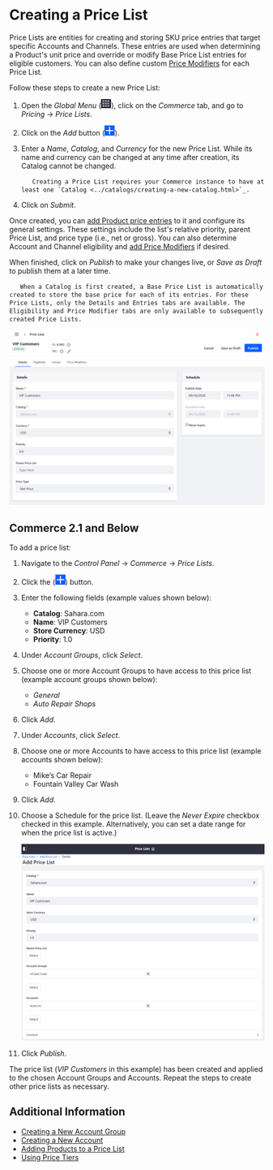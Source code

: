 # Creating a Price List

Price Lists are entities for creating and storing SKU price entries that target specific Accounts and Channels. These entries are used when determining a Product's unit price and override or modify Base Price List entries for eligible customers. You can also define custom [Price Modifiers](./using-price-modifiers.md) for each Price List.

Follow these steps to create a new Price List:

1. Open the *Global Menu* (![Applications Menu icon](../../images/icon-applications-menu.png)), click on the *Commerce* tab, and go to *Pricing* &rarr; *Price Lists*.

1. Click on the *Add* button (![Add icon](../../images/icon-add.png)).

1. Enter a *Name*, *Catalog*, and *Currency* for the new Price List. While its name and currency can be changed at any time after creation, its Catalog cannot be changed.

   ```note::
      Creating a Price List requires your Commerce instance to have at least one `Catalog <../catalogs/creating-a-new-catalog.html>`_.
   ```

1. Click on *Submit*.

Once created, you can [add Product price entries](./adding-products-to-a-price-list.md) to it and configure its general settings. These settings include the list's relative priority, parent Price List, and price type (i.e., net or gross). You can also determine Account and Channel eligibility and [add Price Modifiers](./using-price-modifiers.md) if desired.

When finished, click on *Publish* to make your changes live, or *Save as Draft* to publish them at a later time.

```note::
   When a Catalog is first created, a Base Price List is automatically created to store the base price for each of its entries. For these Price Lists, only the Details and Entries tabs are available. The Eligibility and Price Modifier tabs are only available to subsequently created Price Lists.
```

![Configure the newly created price list.](./creating-a-price-list/images/02.png)

## Commerce 2.1 and Below

To add a price list:

1. Navigate to the _Control Panel_ → _Commerce_ → _Price Lists_.
1. Click the (![Add icon](../../images/icon-add.png)) button.
1. Enter the following fields (example values shown below):
    * **Catalog**: Sahara.com
    * **Name**: VIP Customers
    * **Store Currency**: USD
    * **Priority**: 1.0
1. Under _Account Groups_, click _Select_.
1. Choose one or more Account Groups to have access to this price list (example account groups shown below):
    * _General_
    * _Auto Repair Shops_
1. Click _Add_.
1. Under _Accounts_, click _Select_.
1. Choose one or more Accounts to have access to this price list (example accounts shown below):
    * Mike’s Car Repair
    * Fountain Valley Car Wash
1. Click _Add_.
1. Choose a Schedule for the price list. (Leave the _Never Expire_ checkbox checked in this example. Alternatively, you can set a date range for when the price list is active.)

    ![Adding a price list](./creating-a-price-list/images/01.png)

1. Click _Publish_.

The price list (_VIP Customers_ in this example) has been created and applied to the chosen Account Groups and Accounts. Repeat the steps to create other price lists as necessary.

## Additional Information

* [Creating a New Account Group](../../account-management/creating-a-new-account-group.md)
* [Creating a New Account](../../account-management/creating-a-new-account.md)
* [Adding Products to a Price List](./adding-products-to-a-price-list.md)
* [Using Price Tiers](./using-price-tiers.md)
